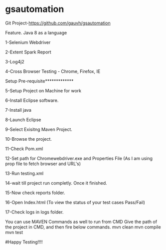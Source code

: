 # gsautomation

Git Project-https://github.com/gauvh/gsautomation

Feature. Java 8 as a language

1-Selenium Webdriver

2-Extent Spark Report

3-Log4j2

4-Cross Browser Testing - Chrome, Firefox, IE

Setup Pre-requisite*************

5-Setup Project on Machine for work

6-Install Eclipse software.

7-Install java

8-Launch Eclipse

9-Select Exisitng Maven Project.

10-Browse the project.

11-Check Pom.xml

12-Set path for Chromewebdriver.exe and Properties File (As I am using prop file to fetch browser and URL's)

13-Run testing.xml

14-wait till project run completly. Once it finished.

15-Now check reports folder.

16-Open Index.html (To view the status of your test cases Pass/Fail)

17-Check logs in logs folder.

You can use MAVEN Commands as well to run from CMD
Give the path of the project in CMD, and then fire below commands.
mvn clean
mvn compile
mvn test

#Happy Testing!!!!
